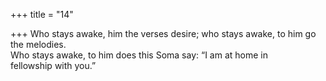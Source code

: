 +++
title = "14"

+++
Who stays awake, him the verses desire; who stays awake, to him go the  melodies.  
Who stays awake, to him does this Soma say: “I am at home in  
fellowship with you.”  